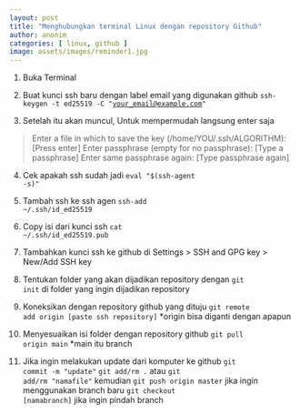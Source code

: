 ```yaml
---
layout: post
title: "Menghubungkan terminal Linux dengan repository Github"
author: anonim
categories: [ linux, github ]
image: assets/images/reminder1.jpg
---
```


1. Buka Terminal
2. Buat kunci ssh baru dengan label email yang digunakan github
<code>ssh-keygen -t ed25519 -C "your_email@example.com"</code>

3. Setelah itu akan muncul, Untuk mempermudah langsung enter saja 
> Enter a file in which to save the key (/home/YOU/.ssh/ALGORITHM):[Press enter]
> Enter passphrase (empty for no passphrase): [Type a passphrase]
> Enter same passphrase again: [Type passphrase again]

4. Cek apakah ssh sudah jadi
<code>eval "$(ssh-agent -s)"</code>

5. Tambah ssh ke ssh agen
<code>ssh-add ~/.ssh/id_ed25519</code>

6. Copy isi dari kunci ssh
<code>cat ~/.ssh/id_ed25519.pub</code>

7. Tambahkan kunci ssh ke github di Settings > SSH and GPG key > New/Add SSH key
8. Tentukan folder yang akan dijadikan repository dengan
<code>git init</code>
di folder yang ingin dijadikan repository

9. Koneksikan dengan repository github yang dituju
<code>git remote add origin [paste ssh repository]</code>
*origin bisa diganti dengan apapun

10. Menyesuaikan isi folder dengan repository github
<code>git pull origin main</code>
*main itu branch

11. Jika ingin melakukan update dari komputer ke github
<code>git commit -m "update"</code>
<code>git add/rm .</code>
atau
<code>git add/rm "namafile"</code>
kemudian
<code>git push origin master</code>
jika ingin menggunakan branch baru
<code>git checkout [namabranch]</code>
jika ingin pindah branch